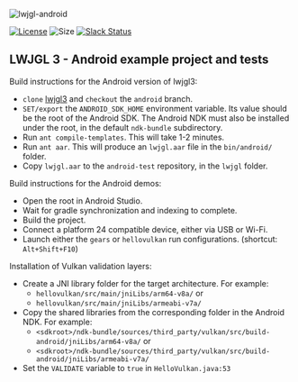 ![lwjgl-android](https://i.imgur.com/bUMfzP6.jpg)

[![License](https://img.shields.io/badge/license-BSD-blue.svg)](https://github.com/LWJGL/android-test/blob/master/LICENSE.md)
![Size](https://reposs.herokuapp.com/?path=lwjgl/android-test)
[![Slack Status](https://slack.lwjgl.org/badge.svg)](https://slack.lwjgl.org/)

## LWJGL 3 - Android example project and tests

Build instructions for the Android version of lwjgl3:

- `clone` [lwjgl3](https://github.com/LWJGL/lwjgl3) and `checkout` the `android` branch.
- `SET/export` the `ANDROID_SDK_HOME` environment variable. Its value should be the root of the Android SDK. The Android NDK must also be installed under the root, in the default `ndk-bundle` subdirectory.
- Run `ant compile-templates`. This will take 1-2 minutes.
- Run `ant aar`. This will produce an `lwjgl.aar` file in the `bin/android/` folder.
- Copy `lwjgl.aar` to the `android-test` repository, in the `lwjgl` folder.

Build instructions for the Android demos:

- Open the root in Android Studio.
- Wait for gradle synchronization and indexing to complete.
- Build the project.
- Connect a platform 24 compatible device, either via USB or Wi-Fi.
- Launch either the `gears` or `hellovulkan` run configurations. (shortcut: `Alt+Shift+F10`)

Installation of Vulkan validation layers:

- Create a JNI library folder for the target architecture. For example:
    * `hellovulkan/src/main/jniLibs/arm64-v8a/` or
    * `hellovulkan/src/main/jniLibs/armeabi-v7a/`
- Copy the shared libraries from the corresponding folder in the Android NDK. For example:
    * `<sdkroot>/ndk-bundle/sources/third_party/vulkan/src/build-android/jniLibs/arm64-v8a/` or
    * `<sdkroot>/ndk-bundle/sources/third_party/vulkan/src/build-android/jniLibs/armeabi-v7a/`
- Set the `VALIDATE` variable to `true` in `HelloVulkan.java:53`
